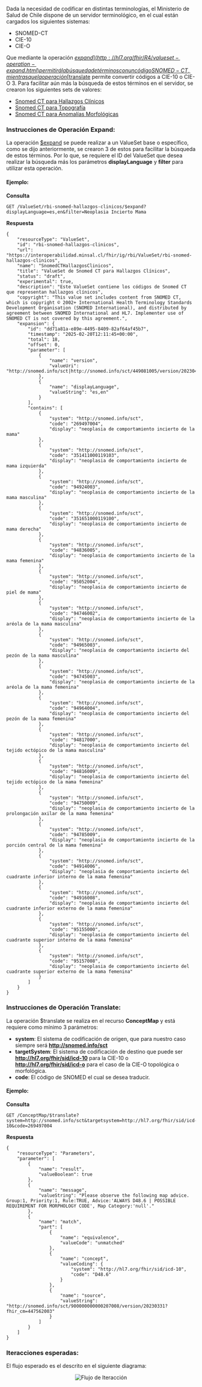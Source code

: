 Dada la necesidad de codificar en distintas terminologías, el Ministerio de Salud de Chile dispone de un servidor terminológico, en el cual están cargados los siguientes sistemas:

* SNOMED-CT
* CIE-10
* CIE-O

Que mediante la operación [$expand](http://hl7.org/fhir/R4/valueset-operation-expand.html) permitirá la búsqueda de términos con un código SNOMED-CT, mientras que la operación [$translate](http://hl7.org/fhir/R4/conceptmap-operation-translate.html) permite convertir códigos a CIE-10 o CIE-O 3. Para facilitar aún más la búsqueda de estos términos en el servidor, se crearon los siguientes sets de valores:

* [Snomed CT para Hallazgos Clínicos](ValueSet-rbi-snomed-hallazgos-clinicos-VS.html)
* [Snomed CT para Topografía](ValueSet-rbi-topografica-VS.html)
* [Snomed CT para Anomalías Morfológicas](ValueSet-rbi-morfologico-VS.html)

### Instrucciones de Operación Expand:

La operación [$expand](http://hl7.org/fhir/R4/valueset-operation-expand.html) se puede realizar a un ValueSet base o específico, como se dijo anteriormente, se crearon 3 de estos para facilitar la búsqueda de estos términos. Por lo que, se requiere el ID del ValueSet que desea realizar la búsqueda más los parámetros **displayLanguage** y **filter** para utilizar esta operación.

#### Ejemplo:

**Consulta**
```
GET /ValueSet/rbi-snomed-hallazgos-clinicos/$expand?displayLanguage=es,en&filter=Neoplasia Incierto Mama
```
**Respuesta**
```
{
    "resourceType": "ValueSet",
    "id": "rbi-snomed-hallazgos-clinicos",
    "url": "https://interoperabilidad.minsal.cl/fhir/ig/rbi/ValueSet/rbi-snomed-hallazgos-clinicos",
    "name": "SnomedCTHallazgosClinicos",
    "title": "ValueSet de Snomed CT para Hallazgos Clínicos",
    "status": "draft",
    "experimental": true,
    "description": "Este ValueSet contiene los códigos de Snomed CT que representan hallazgos clínicos",
    "copyright": "This value set includes content from SNOMED CT, which is copyright © 2002+ International Health Terminology Standards Development Organisation (SNOMED International), and distributed by agreement between SNOMED International and HL7. Implementer use of SNOMED CT is not covered by this agreement.",
    "expansion": {
        "id": "dd71a81a-e89e-4495-8409-82af64af45b7",
        "timestamp": "2025-02-20T12:11:45+00:00",
        "total": 18,
        "offset": 0,
        "parameter": [
            {
                "name": "version",
                "valueUri": "http://snomed.info/sct|http://snomed.info/sct/449081005/version/20230430"
            },
            {
                "name": "displayLanguage",
                "valueString": "es,en"
            }
        ],
        "contains": [
            {
                "system": "http://snomed.info/sct",
                "code": "269497004",
                "display": "neoplasia de comportamiento incierto de la mama"
            },
            {
                "system": "http://snomed.info/sct",
                "code": "351411000119103",
                "display": "neoplasia de comportamiento incierto de mama izquierda"
            },
            {
                "system": "http://snomed.info/sct",
                "code": "94924003",
                "display": "neoplasia de comportamiento incierto de la mama masculina"
            },
            {
                "system": "http://snomed.info/sct",
                "code": "351651000119100",
                "display": "neoplasia de comportamiento incierto de mama derecha"
            },
            {
                "system": "http://snomed.info/sct",
                "code": "94836005",
                "display": "neoplasia de comportamiento incierto de la mama femenina"
            },
            {
                "system": "http://snomed.info/sct",
                "code": "95052004",
                "display": "neoplasia de comportamiento incierto de piel de mama"
            },
            {
                "system": "http://snomed.info/sct",
                "code": "94746002",
                "display": "neoplasia de comportamiento incierto de la aréola de la mama masculina"
            },
            {
                "system": "http://snomed.info/sct",
                "code": "94965003",
                "display": "neoplasia de comportamiento incierto del pezón de la mama masculina"
            },
            {
                "system": "http://snomed.info/sct",
                "code": "94745003",
                "display": "neoplasia de comportamiento incierto de la aréola de la mama femenina"
            },
            {
                "system": "http://snomed.info/sct",
                "code": "94964004",
                "display": "neoplasia de comportamiento incierto del pezón de la mama femenina"
            },
            {
                "system": "http://snomed.info/sct",
                "code": "94817000",
                "display": "neoplasia de comportamiento incierto del tejido ectópico de la mama masculina"
            },
            {
                "system": "http://snomed.info/sct",
                "code": "94816009",
                "display": "neoplasia de comportamiento incierto del tejido ectópico de la mama femenina"
            },
            {
                "system": "http://snomed.info/sct",
                "code": "94750009",
                "display": "neoplasia de comportamiento incierto de la prolongación axilar de la mama femenina"
            },
            {
                "system": "http://snomed.info/sct",
                "code": "94785009",
                "display": "neoplasia de comportamiento incierto de la porción central de la mama femenina"
            },
            {
                "system": "http://snomed.info/sct",
                "code": "94914006",
                "display": "neoplasia de comportamiento incierto del cuadrante inferior interno de la mama femenina"
            },
            {
                "system": "http://snomed.info/sct",
                "code": "94916008",
                "display": "neoplasia de comportamiento incierto del cuadrante inferior externo de la mama femenina"
            },
            {
                "system": "http://snomed.info/sct",
                "code": "95155000",
                "display": "neoplasia de comportamiento incierto del cuadrante superior interno de la mama femenina"
            },
            {
                "system": "http://snomed.info/sct",
                "code": "95157008",
                "display": "neoplasia de comportamiento incierto del cuadrante superior externo de la mama femenina"
            }
        ]
    }
}
```

### Instrucciones de Operación Translate:

La operación $translate se realiza en el recurso **ConceptMap** y está requiere como mínimo 3 parámetros:

* **system**: El sistema de codificación de origen, que para nuestro caso siempre será **http://snomed.info/sct**
* **targetSystem**: El sistema de codificación de destino que puede ser **http://hl7.org/fhir/sid/icd-10** para la CIE-10 o **http://hl7.org/fhir/sid/icd-o** para el caso de la CIE-O topológica o morfológica.
* **code**: El código de SNOMED el cual se desea traducir.

#### Ejemplo:

**Consulta**
```
GET /ConceptMap/$translate?system=http://snomed.info/sct&targetsystem=http://hl7.org/fhir/sid/icd-10&code=269497004
```
**Respuesta**
```
{
    "resourceType": "Parameters",
    "parameter": [
        {
            "name": "result",
            "valueBoolean": true
        },
        {
            "name": "message",
            "valueString": "Please observe the following map advice. Group:1, Priority:1, Rule:TRUE, Advice:'ALWAYS D48.6 | POSSIBLE REQUIREMENT FOR MORPHOLOGY CODE', Map Category:'null'."
        },
        {
            "name": "match",
            "part": [
                {
                    "name": "equivalence",
                    "valueCode": "unmatched"
                },
                {
                    "name": "concept",
                    "valueCoding": {
                        "system": "http://hl7.org/fhir/sid/icd-10",
                        "code": "D48.6"
                    }
                },
                {
                    "name": "source",
                    "valueString": "http://snomed.info/sct/900000000000207008/version/20230331?fhir_cm=447562003"
                }
            ]
        }
    ]
}
```
### Iteracciones esperadas:

El flujo esperado es el descrito en el siguiente diagrama:

<div align="center"> 
    <img src="iteraccionTerminologico.svg" alt="Flujo de Iteracción">
</div>